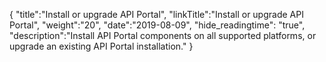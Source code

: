 {
    "title":"Install or upgrade API Portal",
    "linkTitle":"Install or upgrade API Portal",
    "weight":"20",
    "date":"2019-08-09",
    "hide_readingtime": "true",
    "description":"Install API Portal components on all supported platforms, or upgrade an existing API Portal installation."
}
